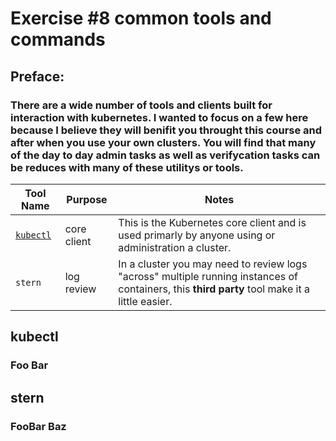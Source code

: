 # Exercise #8 common tools and commands

## Preface:
### There are a wide number of tools and clients built for interaction with kubernetes. I wanted to focus on a few here because I believe they will benifit you throught this course and after when you use your own clusters. You will find that many of the day to day admin tasks as well as verifycation tasks can be reduces with many of these utilitys or tools.

| Tool Name | Purpose | Notes |
--- | --- | ---
[`kubectl`](#kubectl) | core client | This is the Kubernetes core client and is used primarly by anyone using or administration a cluster.
`stern` | log review | In a cluster you may need to review logs "across" multiple running instances of containers, this __third party__ tool make it a little easier. 


## kubectl
### Foo Bar

## stern
### FooBar Baz